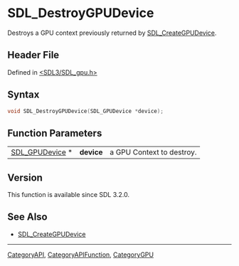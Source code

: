 # SDL_DestroyGPUDevice

Destroys a GPU context previously returned by [SDL_CreateGPUDevice](SDL_CreateGPUDevice).

## Header File

Defined in [<SDL3/SDL_gpu.h>](https://github.com/libsdl-org/SDL/blob/main/include/SDL3/SDL_gpu.h)

## Syntax

```c
void SDL_DestroyGPUDevice(SDL_GPUDevice *device);
```

## Function Parameters

|                                  |            |                           |
| -------------------------------- | ---------- | ------------------------- |
| [SDL_GPUDevice](SDL_GPUDevice) * | **device** | a GPU Context to destroy. |

## Version

This function is available since SDL 3.2.0.

## See Also

- [SDL_CreateGPUDevice](SDL_CreateGPUDevice)






----
[CategoryAPI](CategoryAPI), [CategoryAPIFunction](CategoryAPIFunction), [CategoryGPU](CategoryGPU)

